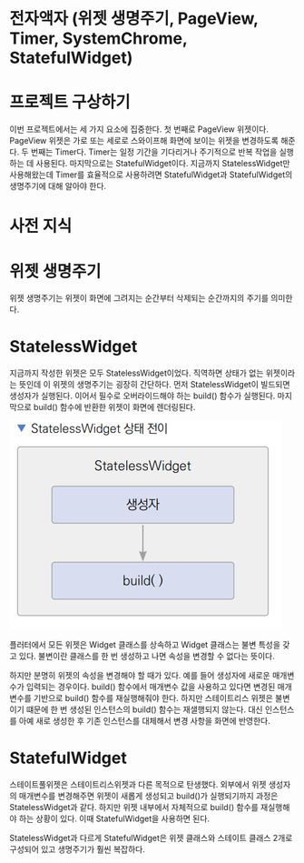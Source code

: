 # **전자액자 (위젯 생명주기, PageView, Timer, SystemChrome, StatefulWidget)**  
# **프로젝트 구상하기**  
이번 프로젝트에서는 세 가지 요소에 집중한다. 첫 번째로 PageView 위젯이다. PageView 위젯은 가로 또는 세로로 스와이프해 
화면에 보이는 위젯을 변경하도록 해준다. 두 번째는 Timer다. Timer는 일정 기간을 기다리거나 주기적으로 반복 작업을 
실행하는 데 사용된다. 마지막으로는 StatefulWidget이다. 지금까지 StatelessWidget만 사용해왔는데 Timer를 효율적으로 
사용하려면 StatefulWidget과 StatefulWidget의 생명주기에 대해 알아야 한다.  
  
# **사전 지식**  
# **위젯 생명주기**  
위젯 생명주기는 위젯이 화면에 그려지는 순간부터 삭제되는 순간까지의 주기를 의미한다.  
  
# **StatelessWidget**  
지금까지 작성한 위젯은 모두 StatelessWidget이었다. 직역하면 상태가 없는 위젯이라는 뜻인데 이 위젯의 생명주기는 굉장히 
간단하다. 먼저 StatelessWidget이 빌드되면 생성자가 실행된다. 이어서 필수로 오버라이드해야 하는 build() 함수가 실행된다. 
마지막으로 build() 함수에 반환한 위젯이 화면에 렌더링된다.  
  
![img.png](image/img.png)  
  
플러터에서 모든 위젯은 Widget 클래스를 상속하고 Widget 클래스는 불변 특성을 갖고 있다. 불변이란 클래스를 한 번 생성하고 나면 
속성을 변경할 수 없다는 뜻이다.  
  
하지만 분명히 위젯의 속성을 변경해야 할 때가 있다. 예를 들어 생성자에 새로운 매개변수가 입력되는 경우이다. build() 함수에서 
매개변수 값을 사용하고 있다면 변경된 매개변수를 기반으로 build() 함수를 재실행해줘야 한다. 하지만 스테이트리스 위젯은 
불변이기 떄문에 한 번 생성된 인스턴스의 build() 함수는 재샐행되지 않는다. 대신 인스턴스를 아예 새로 생성한 후 기존 인스턴스를 
대체해서 변경 사항을 화면에 반영한다.  
  
# **StatefulWidget**  
스테이트풀위젯은 스테이트리스위젯과 다른 목적으로 탄생했다. 외부에서 위젯 생성자의 매개변수를 변경해주면 위젯이 새롭게 
생성되고 build()가 실행되기까지 과정은 StatelessWidget과 같다. 하지만 위젯 내부에서 자체적으로 build() 함수를 재실행해야 
하는 상황이 있다. 이때 StatefulWidget을 사용하면 된다.  
  
StatelessWidget과 다르게 StatefulWidget은 위젯 클래스와 스테이트 클래스 2개로 구성되어 있고 생명주기가 훨씬 복잡하다.  
  
